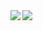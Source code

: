 <div>
<a href="https://github-readme-stats.vercel.app/api?username=xerpi&count_private=true&show_icons=true&include_all_commits=true">
  <img align="left" src="https://github-readme-stats.vercel.app/api?username=xerpi&count_private=true&show_icons=true&include_all_commits=true" />
</a>
<a href="https://github-readme-stats.vercel.app/api/top-langs/?username=xerpi&hide=javascript,php,html&layout=compact">
  <img align="left" src="https://github-readme-stats.vercel.app/api/top-langs/?username=xerpi&hide=javascript,php,html&layout=compact" />
</a>
</div>
